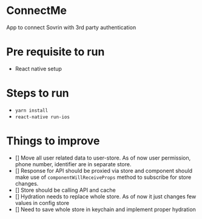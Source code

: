 # ConnectMe
App to connect Sovrin with 3rd party authentication


# Pre requisite to run

- React native setup

# Steps to run

- `yarn install`
- `react-native run-ios`


# Things to improve

- [] Move all user related data to user-store. As of now user permission, phone number, identifier are in separate store.
- [] Response for API should be proxied via store and component should make use of `componentWillReceiveProps` method to subscribe for store changes.
- [] Store should be calling API and cache
- [] Hydration needs to replace whole store. As of now it just changes few values in config store
- [] Need to save whole store in keychain and implement proper hydration
